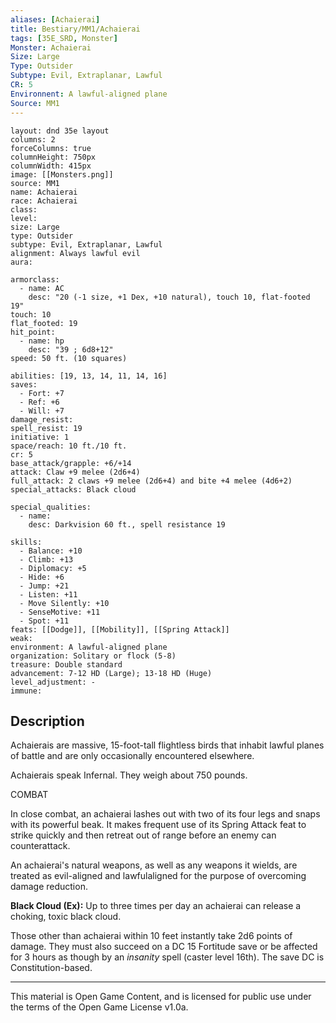 ```yaml
---
aliases: [Achaierai]
title: Bestiary/MM1/Achaierai
tags: [35E_SRD, Monster]
Monster: Achaierai
Size: Large
Type: Outsider
Subtype: Evil, Extraplanar, Lawful
CR: 5
Environnent: A lawful-aligned plane
Source: MM1
---
```


```statblock
layout: dnd 35e layout
columns: 2
forceColumns: true
columnHeight: 750px
columnWidth: 415px
image: [[Monsters.png]]
source: MM1
name: Achaierai
race: Achaierai
class: 
level: 
size: Large
type: Outsider
subtype: Evil, Extraplanar, Lawful
alignment: Always lawful evil
aura: 

armorclass:
  - name: AC
    desc: "20 (-1 size, +1 Dex, +10 natural), touch 10, flat-footed 19"
touch: 10
flat_footed: 19
hit_point:
  - name: hp
    desc: "39 ; 6d8+12"
speed: 50 ft. (10 squares)

abilities: [19, 13, 14, 11, 14, 16]
saves:
  - Fort: +7
  - Ref: +6
  - Will: +7
damage_resist: 
spell_resist: 19
initiative: 1
space/reach: 10 ft./10 ft.
cr: 5
base_attack/grapple: +6/+14
attack: Claw +9 melee (2d6+4)
full_attack: 2 claws +9 melee (2d6+4) and bite +4 melee (4d6+2)
special_attacks: Black cloud

special_qualities:
  - name: 
    desc: Darkvision 60 ft., spell resistance 19

skills:
  - Balance: +10
  - Climb: +13
  - Diplomacy: +5
  - Hide: +6
  - Jump: +21
  - Listen: +11
  - Move Silently: +10
  - SenseMotive: +11
  - Spot: +11
feats: [[Dodge]], [[Mobility]], [[Spring Attack]]
weak: 
environment: A lawful-aligned plane
organization: Solitary or flock (5-8)
treasure: Double standard
advancement: 7-12 HD (Large); 13-18 HD (Huge)
level_adjustment: -
immune: 
```

## Description

<p>Achaierais are massive, 15-foot-tall flightless birds that inhabit lawful planes of battle and are only occasionally encountered elsewhere.</p>
<p>Achaierais speak Infernal. They weigh about 750 pounds.</p>
<p>COMBAT</p>
<p>In close combat, an achaierai lashes out with two of its four legs and snaps with its powerful beak. It makes frequent use of its Spring Attack feat to strike quickly and then retreat out of range before an enemy can counterattack.</p>
<p>An achaierai's natural weapons, as well as any weapons it wields, are treated as evil-aligned and lawfulaligned for the purpose of overcoming damage reduction.</p>
<p>
            <b>Black Cloud (Ex):</b> Up to three times per day an achaierai can release a choking, toxic black cloud.</p>
<p>Those other than achaierai within 10 feet instantly take 2d6 points of damage. They must also succeed on a DC 15 Fortitude save or be affected for 3 hours as though by an <i>insanity</i> spell (caster level 16th). The save DC is Constitution-based.</p>

---

This material is Open Game Content, and is licensed for public use under
the terms of the Open Game License v1.0a.

